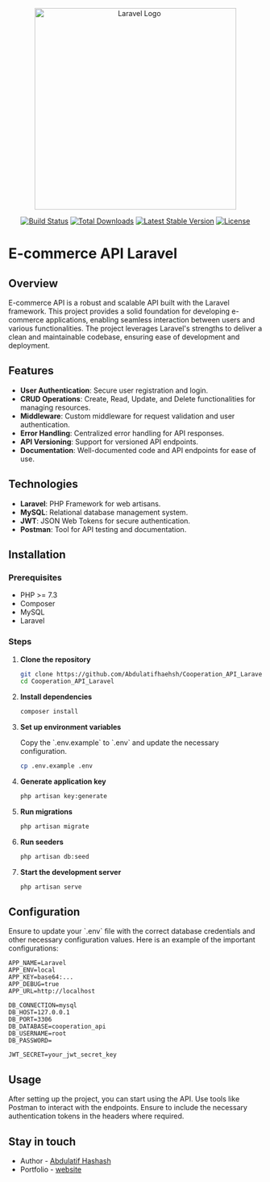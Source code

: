 <p align="center"><a href="https://laravel.com" target="_blank"><img src="https://raw.githubusercontent.com/laravel/art/master/logo-lockup/5%20SVG/2%20CMYK/1%20Full%20Color/laravel-logolockup-cmyk-red.svg" width="400" alt="Laravel Logo"></a></p>

<p align="center">
<a href="https://github.com/laravel/framework/actions"><img src="https://github.com/laravel/framework/workflows/tests/badge.svg" alt="Build Status"></a>
<a href="https://packagist.org/packages/laravel/framework"><img src="https://img.shields.io/packagist/dt/laravel/framework" alt="Total Downloads"></a>
<a href="https://packagist.org/packages/laravel/framework"><img src="https://img.shields.io/packagist/v/laravel/framework" alt="Latest Stable Version"></a>
<a href="https://packagist.org/packages/laravel/framework"><img src="https://img.shields.io/packagist/l/laravel/framework" alt="License"></a>
</p>

# E-commerce API Laravel

## Overview

E-commerce API is a robust and scalable API built with the Laravel framework. This project provides a solid foundation for developing e-commerce applications, enabling seamless interaction between users and various functionalities. The project leverages Laravel's strengths to deliver a clean and maintainable codebase, ensuring ease of development and deployment.


## Features

- **User Authentication**: Secure user registration and login.
- **CRUD Operations**: Create, Read, Update, and Delete functionalities for managing resources.
- **Middleware**: Custom middleware for request validation and user authentication.
- **Error Handling**: Centralized error handling for API responses.
- **API Versioning**: Support for versioned API endpoints.
- **Documentation**: Well-documented code and API endpoints for ease of use.

## Technologies

- **Laravel**: PHP Framework for web artisans.
- **MySQL**: Relational database management system.
- **JWT**: JSON Web Tokens for secure authentication.
- **Postman**: Tool for API testing and documentation.

## Installation

### Prerequisites

- PHP >= 7.3
- Composer
- MySQL
- Laravel

### Steps

1. **Clone the repository**

   ```sh
   git clone https://github.com/Abdulatifhaehsh/Cooperation_API_Laravel.git
   cd Cooperation_API_Laravel
   ```

2. **Install dependencies**

   ```sh
   composer install
   ```

3. **Set up environment variables**

   Copy the \`.env.example\` to \`.env\` and update the necessary configuration.

   ```sh
   cp .env.example .env
   ```

4. **Generate application key**

   ```sh
   php artisan key:generate
   ```

5. **Run migrations**

   ```sh
   php artisan migrate
   ```

6. **Run seeders**

   ```sh
   php artisan db:seed
   ```

7. **Start the development server**

   ```sh
   php artisan serve
   ```

## Configuration

Ensure to update your \`.env\` file with the correct database credentials and other necessary configuration values. Here is an example of the important configurations:

```env
APP_NAME=Laravel
APP_ENV=local
APP_KEY=base64:...
APP_DEBUG=true
APP_URL=http://localhost

DB_CONNECTION=mysql
DB_HOST=127.0.0.1
DB_PORT=3306
DB_DATABASE=cooperation_api
DB_USERNAME=root
DB_PASSWORD=

JWT_SECRET=your_jwt_secret_key
```

## Usage

After setting up the project, you can start using the API. Use tools like Postman to interact with the endpoints. Ensure to include the necessary authentication tokens in the headers where required.



## Stay in touch

- Author - [Abdulatif Hashash](https://www.linkedin.com/in/abdulatif-hashash-8aa594202/)
- Portfolio - [website](https://abdulatifhashash.site/)

